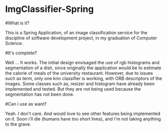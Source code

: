 # ImgClassifier-Spring

#What is it?

This is a Spring Application, of an image classification service for the discipline of software development project, in my graduation of Computer Science.

#It's complete?

Well ... It works. The initial design envisaged the use of rgb histograms and segmentation of a dish, since originally the application would be to estimate the calorie of meals of the university restaurant. However, due to issues such as term, only one knn classifier is working, with ORB descriptors of the images.
Some classes such as, resizer and histogram have already been implemented and tested. But they are not being used because the segmentation has not been done.

#Can i use as want?

Yeah. I don't care. And would love to see other features being implemented on it. Soon i'll die (humans have too short lives), and i'm not taking anything to the grave. 
